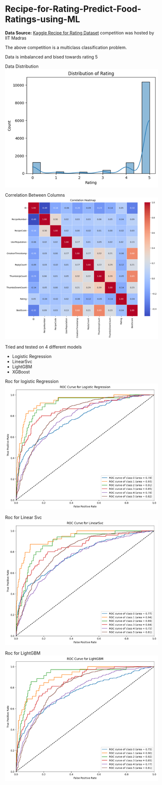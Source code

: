# Recipe-for-Rating-Predict-Food-Ratings-using-ML

**Data Source:** [Kaggle Recipe for Rating Dataset](https://www.kaggle.com/competitions/recipe-for-rating-predict-food-ratings-using-ml) competition was hosted by IIT Madras

The above competition is a multiclass classification problem.

Data is imbalanced and bised towards rating 5


Data Distribution
![data distribution](image.png)


Correlation Between Columns
![correlation between values](image-1.png)

Tried and tested on 4 different models
- Logistic Regression
- LinearSvc
- LightGBM
- XGBoost

Roc for logistic Regression
![Roc for logistic Regression](image-2.png)

Roc for Linear Svc
![Roc for Linear Svc](image-3.png)

Roc for LightGBM
![alt text](image-4.png)